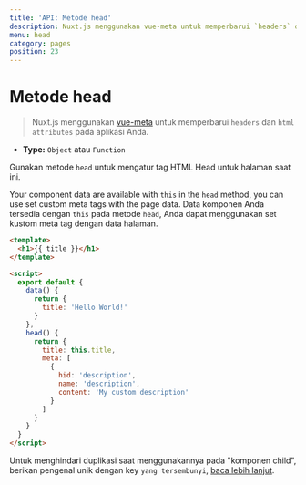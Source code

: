 ```yaml
---
title: 'API: Metode head'
description: Nuxt.js menggunakan vue-meta untuk memperbarui `headers` dan `HTML attributes` pada aplikasi Anda.
menu: head
category: pages
position: 23
---
```


# Metode head

> Nuxt.js menggunakan [vue-meta](https://github.com/nuxt/vue-meta) untuk memperbarui `headers` dan `html attributes` pada aplikasi Anda.

- **Type:** `Object` atau `Function`

Gunakan metode `head` untuk mengatur tag HTML Head untuk halaman saat ini.

Your component data are available with `this` in the `head` method, you can use set custom meta tags with the page data. Data komponen Anda tersedia dengan `this` pada metode `head`, Anda dapat menggunakan set kustom meta tag dengan data halaman.

```html
<template>
  <h1>{{ title }}</h1>
</template>

<script>
  export default {
    data() {
      return {
        title: 'Hello World!'
      }
    },
    head() {
      return {
        title: this.title,
        meta: [
          {
            hid: 'description',
            name: 'description',
            content: 'My custom description'
          }
        ]
      }
    }
  }
</script>
```

<div class="Alert">

Untuk menghindari duplikasi saat menggunakannya pada "komponen child", berikan pengenal unik dengan key `yang tersembunyi`, [baca lebih lanjut](https://vue-meta.nuxtjs.org/api/#tagidkeyname).

</div>

